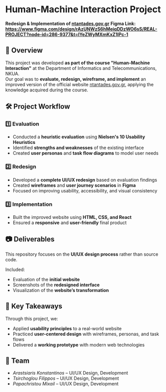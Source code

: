 # Human-Machine Interaction Project  
**Redesign & Implementation of [ntantades.gov.gr](https://ntantades.gov.gr/)** 
**Figma Link: https://www.figma.com/design/rAzUNWzS6hMeiqDDzWO6sS/REAL-PROJECT?node-id=286-9377&t=lYeZWyMXmKxZ1IPc-1**

## 📌 Overview  
This project was developed **as part of the course "Human-Machine Interaction"** at the Department of Informatics and Telecommunications, NKUA.  
Our goal was to **evaluate, redesign, wireframe, and implement** an improved version of the official website [ntantades.gov.gr](https://ntantades.gov.gr), applying the knowledge acquired during the course.  

## 🛠 Project Workflow  

### 1️⃣ Evaluation  
- Conducted a **heuristic evaluation** using **Nielsen's 10 Usability Heuristics**  
- Identified **strengths and weaknesses** of the existing interface  
- Created **user personas** and **task flow diagrams** to model user needs  

### 2️⃣ Redesign  
- Developed a **complete UI/UX redesign** based on evaluation findings  
- Created **wireframes** and **user journey scenarios** in **Figma**  
- Focused on improving usability, accessibility, and visual consistency  

### 3️⃣ Implementation  
- Built the improved website using **HTML, CSS, and React**  
- Ensured a **responsive** and **user-friendly** final product  

## 📷 Deliverables  
This repository focuses on the **UI/UX design process** rather than source code.  

Included:  

- Evaluation of the **initial website** 
- Screenshots of the **redesigned interface**  
- Visualization of the **website’s transformation**  

## 🎯 Key Takeaways  
Through this project, we:  
- Applied **usability principles** to a real-world website  
- Practiced **user-centered design** with wireframes, personas, and task flows  
- Delivered a **working prototype** with modern web technologies  
 

## 👥 Team  
- *Arastsiaris Konstantinos* – UI/UX Design, Development
- *Tsirchoglou Filippos* – UI/UX Design, Development  
- *Papachristou Mixail* – UI/UX Design, Development  
